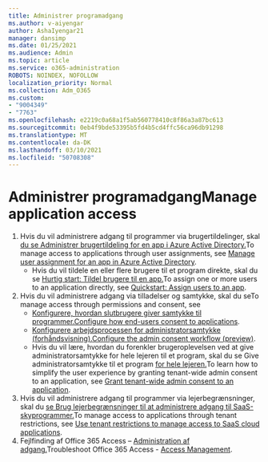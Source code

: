 ```yaml
---
title: Administrer programadgang
ms.author: v-aiyengar
author: AshaIyengar21
manager: dansimp
ms.date: 01/25/2021
ms.audience: Admin
ms.topic: article
ms.service: o365-administration
ROBOTS: NOINDEX, NOFOLLOW
localization_priority: Normal
ms.collection: Adm_O365
ms.custom:
- "9004349"
- "7763"
ms.openlocfilehash: e2219c0a68a1f5ab560778410c8f86a3a87bc613
ms.sourcegitcommit: 0eb4f9bde53395b5fd4b5cd4ffc56ca96db91298
ms.translationtype: MT
ms.contentlocale: da-DK
ms.lasthandoff: 03/10/2021
ms.locfileid: "50708308"
---
```

# <a name="manage-application-access"></a><span data-ttu-id="ac22e-102">Administrer programadgang</span><span class="sxs-lookup"><span data-stu-id="ac22e-102">Manage application access</span></span>

1. <span data-ttu-id="ac22e-103">Hvis du vil administrere adgang til programmer via brugertildelinger, skal [du se Administrer brugertildeling for en app i Azure Active Directory.](https://docs.microsoft.com/azure/active-directory/manage-apps/assign-user-or-group-access-portal)</span><span class="sxs-lookup"><span data-stu-id="ac22e-103">To manage access to applications through user assignments, see [Manage user assignment for an app in Azure Active Directory](https://docs.microsoft.com/azure/active-directory/manage-apps/assign-user-or-group-access-portal).</span></span>
    - <span data-ttu-id="ac22e-104">Hvis du vil tildele en eller flere brugere til et program direkte, skal du se [Hurtig start: Tildel brugere til en app.](https://docs.microsoft.com/azure/active-directory/manage-apps/assign-user-or-group-access-portal)</span><span class="sxs-lookup"><span data-stu-id="ac22e-104">To assign one or more users to an application directly, see [Quickstart: Assign users to an app](https://docs.microsoft.com/azure/active-directory/manage-apps/assign-user-or-group-access-portal).</span></span>
1. <span data-ttu-id="ac22e-105">Hvis du vil administrere adgang via tilladelser og samtykke, skal du se</span><span class="sxs-lookup"><span data-stu-id="ac22e-105">To manage access through permissions and consent, see</span></span>
    - <span data-ttu-id="ac22e-106">[Konfigurere, hvordan slutbrugere giver samtykke til programmer.](https://docs.microsoft.com/azure/active-directory/manage-apps/configure-user-consent?tabs=azure-portal)</span><span class="sxs-lookup"><span data-stu-id="ac22e-106">[Configure how end-users consent to applications](https://docs.microsoft.com/azure/active-directory/manage-apps/configure-user-consent?tabs=azure-portal).</span></span> 
    - <span data-ttu-id="ac22e-107">[Konfigurere arbejdsprocessen for administratorsamtykke (forhåndsvisning).](https://docs.microsoft.com/azure/active-directory/manage-apps/configure-admin-consent-workflow)</span><span class="sxs-lookup"><span data-stu-id="ac22e-107">[Configure the admin consent workflow (preview)](https://docs.microsoft.com/azure/active-directory/manage-apps/configure-admin-consent-workflow).</span></span> 
    - <span data-ttu-id="ac22e-108">Hvis du vil lære, hvordan du forenkler brugeroplevelsen ved at give administratorsamtykke for hele lejeren til et program, skal du se Give administratorsamtykke til et program [for hele lejeren.](https://docs.microsoft.com/azure/active-directory/manage-apps/grant-admin-consent)</span><span class="sxs-lookup"><span data-stu-id="ac22e-108">To learn how to simplify the user experience by granting tenant-wide admin consent to an application, see [Grant tenant-wide admin consent to an application](https://docs.microsoft.com/azure/active-directory/manage-apps/grant-admin-consent).</span></span> 
1. <span data-ttu-id="ac22e-109">Hvis du vil administrere adgang til programmer via lejerbegrænsninger, skal du [se Brug lejerbegrænsninger til at administrere adgang til SaaS-skyprogrammer.](https://docs.microsoft.com/azure/active-directory/manage-apps/tenant-restrictions)</span><span class="sxs-lookup"><span data-stu-id="ac22e-109">To manage access to applications through tenant restrictions, see [Use tenant restrictions to manage access to SaaS cloud applications](https://docs.microsoft.com/azure/active-directory/manage-apps/tenant-restrictions).</span></span> 
1. <span data-ttu-id="ac22e-110">Fejlfinding af Office 365 Access – [Administration af adgang.](https://docs.microsoft.com/office365/troubleshoot/access-management/cannot-add-guest-users-in-m365-admin-center)</span><span class="sxs-lookup"><span data-stu-id="ac22e-110">Troubleshoot Office 365 Access - [Access Management](https://docs.microsoft.com/office365/troubleshoot/access-management/cannot-add-guest-users-in-m365-admin-center).</span></span>

